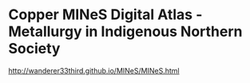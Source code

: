 # Copper MINeS Digital Atlas - Metallurgy in Indigenous Northern Society

http://wanderer33third.github.io/MINeS/MINeS.html
